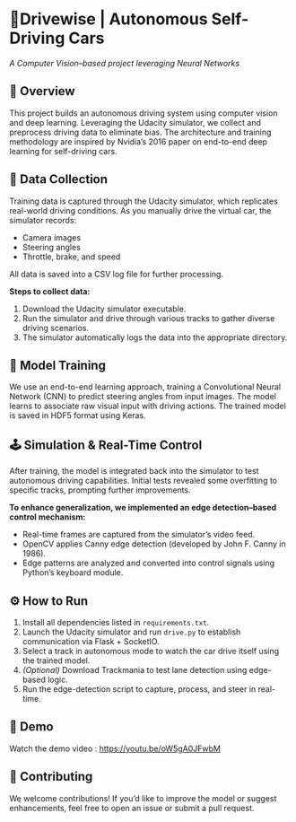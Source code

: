# 🚗Drivewise | Autonomous Self-Driving Cars
*A Computer Vision–based project leveraging Neural Networks*


## 🧠 Overview

This project builds an autonomous driving system using computer vision and deep learning. Leveraging the Udacity simulator, we collect and preprocess driving data to eliminate bias. The architecture and training methodology are inspired by Nvidia’s 2016 paper on end-to-end deep learning for self-driving cars.


## 📸 Data Collection

Training data is captured through the Udacity simulator, which replicates real-world driving conditions. As you manually drive the virtual car, the simulator records:

- Camera images
- Steering angles
- Throttle, brake, and speed

All data is saved into a CSV log file for further processing.

**Steps to collect data:**
1. Download the Udacity simulator executable.
2. Run the simulator and drive through various tracks to gather diverse driving scenarios.
3. The simulator automatically logs the data into the appropriate directory.


## 🧠 Model Training

We use an end-to-end learning approach, training a Convolutional Neural Network (CNN) to predict steering angles from input images. The model learns to associate raw visual input with driving actions. The trained model is saved in HDF5 format using Keras.


## 🕹️ Simulation & Real-Time Control

After training, the model is integrated back into the simulator to test autonomous driving capabilities. Initial tests revealed some overfitting to specific tracks, prompting further improvements.

**To enhance generalization, we implemented an edge detection–based control mechanism:**
- Real-time frames are captured from the simulator’s video feed.
- OpenCV applies Canny edge detection (developed by John F. Canny in 1986).
- Edge patterns are analyzed and converted into control signals using Python’s keyboard module.


## ⚙️ How to Run

1. Install all dependencies listed in `requirements.txt`.
2. Launch the Udacity simulator and run `drive.py` to establish communication via Flask + SocketIO.
3. Select a track in autonomous mode to watch the car drive itself using the trained model.
4. *(Optional)* Download Trackmania to test lane detection using edge-based logic.
5. Run the edge-detection script to capture, process, and steer in real-time.


## 🎥 Demo

Watch the demo video : https://youtu.be/oW5gA0JFwbM


## 🤝 Contributing

We welcome contributions! If you’d like to improve the model or suggest enhancements, feel free to open an issue or submit a pull request.
